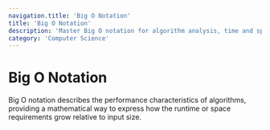 ```yaml
---
navigation.title: 'Big O Notation'
title: 'Big O Notation'
description: 'Master Big O notation for algorithm analysis, time and space complexity, and performance evaluation of algorithms and data structures.'
category: 'Computer Science'
---
```


# Big O Notation

Big O notation describes the performance characteristics of algorithms, providing a mathematical way to express how the runtime or space requirements grow relative to input size.